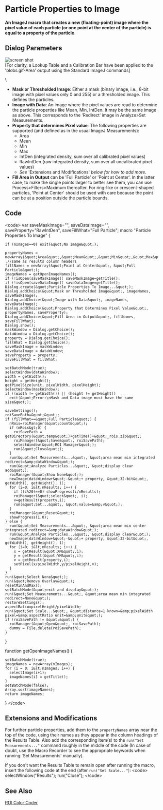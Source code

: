 # Particle Properties to Image

**An ImageJ macro that creates a new (floating-point) image where the
pixel value of each particle (or one point at the center of the
particle) is equal to a property of the particle.**

## Dialog Parameters

![screen shot](/macro/particle_properties_to_image_screenshot.jpg)\
\[For clarity, a Lookup Table and a Calibration Bar have been applied to
the \'blobs.gif-Area\' output using the Standard ImageJ commands\]

\

-   **Mask or Thresholded Image**: Either a mask (binary image, i.e.,
    8-bit image with pixel values only 0 and 255) or a thresholded
    image. This defines the particles.
-   **Image with Data**: An image where the pixel values are read to
    determine the particle properties like Mean, Min, IntDen. It may be
    the same image as above. This corresponds to the \'Redirect\' image
    in Analyze\>Set Measurements.
-   **Property that determines Pixel value**: The following properties
    are supported (and defined as in the usual ImageJ Measurements):
    -   Area
    -   Mean
    -   Min
    -   Max
    -   IntDen (integrated density, sum over all calibrated pixel
        values)
    -   RawIntDen (raw integrated density, sum over all uncalibrated
        pixel values)
    -   *See* \'Extensions and Modifications\' *below for how to add
        more.*
-   **Fill Area in Output** can be \'Full Particle\' or \'Point at
    Center\'. In the latter case, to make the single points larger to
    better see them, you can use Process\>Filters\>Maximum thereafter.
    For ring-like or crescent-shaped particles, \'Point at Center\'
    should be used with care because the point can be at a position
    outside the particle bounds.

## Code

\<code\> var saveMaskImage=\"\", saveDataImage=\"\",
saveProperty=\"RawIntDen\", saveFillWhat=\"Full Particle\"; macro
\"Particle Properties To Image\" {

    if (nImages==0) exit(&quot;No Image&quot;);

    propertyNames = newArray(&quot;Area&quot;,&quot;Mean&quot;,&quot;Min&quot;,&quot;Max&quot;,&quot;IntDen&quot;,&quot;RawIntDen&quot;) ;//same as results column headers
    fillNames = newArray(&quot;Point at Center&quot;, &quot;Full Particle&quot;);
    imageNames = getOpenImageNames();
    if (!isOpen(saveMaskImage)) saveMaskImage=getTitle();
    if (!isOpen(saveDataImage)) saveDataImage=getTitle();
    Dialog.create(&quot;Particle Properties To Image...&quot;);
    Dialog.addChoice(&quot;Mask or Thresholded Image&quot;, imageNames, saveMaskImage);
    Dialog.addChoice(&quot;Image with Data&quot;, imageNames, saveDataImage);
    Dialog.addChoice(&quot;Property that Determines Pixel Value&quot;, propertyNames, saveProperty);
    Dialog.addChoice(&quot;Fill Area in Output&quot;, fillNames, saveFillWhat);
    Dialog.show();
    maskWindow = Dialog.getChoice();
    dataWindow = Dialog.getChoice();
    property = Dialog.getChoice();
    fillWhat = Dialog.getChoice();
    saveMaskImage = maskWindow;
    saveDataImage = dataWindow;
    saveProperty = property;
    saveFillWhat = fillWhat;

    setBatchMode(true);
    selectWindow(dataWindow);
    width = getWidth();
    height = getHeight();
    getPixelSize(unit, pixelWidth, pixelHeight);
    selectWindow(maskWindow);
    if ((width != getWidth()) || (height != getHeight))
      exit(&quot;Error:\nMask and Data image must have the same size&quot;);

    saveSettings();
    roiSavePath=&quot;&quot;;
    if (fillWhat==&quot;Full Particle&quot;) {
      nRois=roiManager(&quot;count&quot;);
      if (nRois&gt;0) {
        roiSavePath = getDirectory(&quot;temp&quot;)+getTime()+&quot;_rois.zip&quot;;
        roiManager(&quot;Save&quot;, roiSavePath);
        selectWindow(&quot;ROI Manager&quot;);
        run(&quot;Close&quot;);
      }
      run(&quot;Set Measurements...&quot;, &quot;area mean min integrated redirect=&amp;dataWindow&quot;);
      run(&quot;Analyze Particles...&quot;, &quot;display clear add&quot;);
      roiManager(&quot;Show None&quot;);
      newImage(dataWindow+&quot;-&quot;+ property, &quot;32-bit&quot;, getWidth(), getHeight(), 1);
      for (i=0; i&lt;nResults; i++) {
        if ((i%20)==0) showProgress(i/nResults);
        roiManager(&quot;select&quot;, i);
        v=getResult(property,i);
        run(&quot;Set...&quot;, &quot;value=&amp;v&quot;);
      }
      roiManager(&quot;Reset&quot;);
      showProgress(1.0);
    } else {
      run(&quot;Set Measurements...&quot;, &quot;area mean min center integrated redirect=&amp;dataWindow&quot;);
      run(&quot;Analyze Particles...&quot;, &quot;display clear&quot;);
      newImage(dataWindow+&quot;-&quot;+ property, &quot;32-bit&quot;, getWidth(), getHeight(), 1);
      for (i=0; i&lt;nResults; i++) {
        x = getResult(&quot;XM&quot;,i);
        y = getResult(&quot;YM&quot;,i);
        v = getResult(property,i);
        setPixel(x/pixelWidth,y/pixelHeight,v);
      }
    }
    run(&quot;Select None&quot;);
    run(&quot;Remove Overlay&quot;);
    resetMinAndMax();
    setBatchMode(&quot;exit and display&quot;);
    run(&quot;Set Measurements...&quot;, &quot;area mean min integrated redirect=None&quot;);
    restoreSettings();
    aspectRatio=pixelHeight/pixelWidth;
    run(&quot;Set Scale...&quot;, &quot;distance=1 known=&amp;pixelWidth pixel=&amp;aspectRatio unit=&amp;unit&quot;);
    if (roiSavePath != &quot;&quot;) {
      roiManager(&quot;Open&quot;, roiSavePath);
      dummy = File.delete(roiSavePath);
    }

}

function getOpenImageNames() {

    setBatchMode(true);
    imageNames = newArray(nImages);
    for (i = 0; i&lt;nImages; i++) {
      selectImage(i+1);
      imageNames[i] = getTitle();
    }
    setBatchMode(false);
    Array.sort(imageNames);
    return imageNames;

} \</code\>

## Extensions and Modifications

For further particle properties, add them to the `propertyNames` array
near the top of the code, using their names as they appear in the column
headings of the Results Table. Also add the corresponding item(s) to the
`run("Set Measurements..."` command roughly in the middle of the code
(In case of doubt, use the Macro Recorder to see the appropriate
keywords when running \'Set Measurements\' manually).

If you don\'t want the Results Table to remain open after running the
macro, insert the following code at the end (after
`run("Set Scale..."`): \<code\> selectWindow(\"Results\");
run(\"Close\"); \</code\>

## See Also

[ROI Color Coder](/macro/roi_color_coder)
